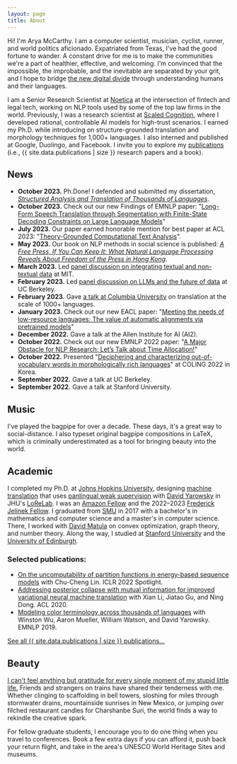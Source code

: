 ```yaml
---
layout: page
title: About
---
```



Hi! I'm Arya McCarthy. I am a computer scientist, musician, cyclist, runner, and world politics aficionado. Expatriated from Texas, I've had the good fortune to wander. A constant drive for me is to make the communities we're a part of healthier, effective, and welcoming. I'm convinced that the impossible, the improbable, and the inevitable are separated by your grit, and I hope to bridge [the new digital divide](https://hilltopicssmu.wordpress.com/2017/04/08/the-new-digital-divide-language-is-the-impediment-to-information-access/) through understanding humans and their languages.

I am a Senior Research Scientist at [Noetica][noetica] at the intersection of fintech and legal tech, working on NLP tools used by some of the top law firms in the world. Previously, I was a research scientist at [Scaled Cognition][sc], where I developed rational, controllable AI models for high-trust scenarios. I earned my Ph.D. while introducing on structure-grounded translation and morphology techniques for 1,000+ languages. I also interned and published at Google, Duolingo, and Facebook. I invite you to explore my [publications](publications) (i.e., {{ site.data.publications | size }} research papers and a book).

## News

- **October 2023.** Ph.Done! I defended and submitted my dissertation, [_Structured Analysis and Translation of Thousands of Languages_](https://jscholarship.library.jhu.edu/items/6d8993a9-321e-40d6-987e-2b62dfd4b372).
- **October 2023.** Check out our new Findings of EMNLP paper: "[Long-Form Speech Translation through Segmentation with Finite-State Decoding Constraints on Large Language Models](https://arxiv.org/abs/2310.13678)"
- **July 2023.** Our paper earned honorable mention for best paper at ACL 2023: "[Theory-Grounded Computational Text Analysis](https://aclanthology.org/2023.acl-short.136/)".
- **May 2023.** Our book on NLP methods in social science is published: *[A Free Press, If You Can Keep It: What Natural Language Processing Reveals About Freedom of the Press in Hong Kong](https://link.springer.com/book/10.1007/978-3-031-27584-5)*.
- **March 2023.** Led [panel discussion on integrating textual and non-textual data](https://cassandra.cs.jhu.edu/roundtables/mit/) at MIT.
- **February 2023.** Led [panel discussion on LLMs and the future of data](https://cassandra.cs.jhu.edu/roundtables/berkeley/) at UC Berkeley.
- **February 2023.** Gave [a talk at Columbia University](http://www.cs.columbia.edu/nlp/nlp_seminar.html) on translation at the scale of 1000+ languages.
- **January 2023.** Check out our new EACL paper: "[Meeting the needs of low-resource languages: The value of automatic alignments via pretrained models](https://aclanthology.org/2023.eacl-main.280/)"
- **December 2022.** Gave a talk at the Allen Institute for AI (AI2).
- **October 2022.** Check out our new EMNLP 2022 paper: "[A Major Obstacle for NLP Research: Let’s Talk about Time Allocation!](https://aclanthology.org/2022.emnlp-main.612/)"
- **October 2022.** Presented "[Deciphering and characterizing out-of-vocabulary words in morphologically rich languages](https://aclanthology.org/2022.coling-1.472/)" at COLING 2022 in Korea.
- **September 2022.** Gave a talk at UC Berkeley.
- **September 2022.** Gave a talk at Stanford University.

## Music

I've played the bagpipe for over a decade. These days, it's a great way to social-distance. I also typeset original bagpipe compositions in LaTeX, which is criminally underestimated as a tool for bringing beauty into the world.

## Academic

I completed my Ph.D. at [Johns Hopkins University](https://www.jhu.edu), designing [machine translation](https://en.wikipedia.org/wiki/Machine_translation) that uses [panlingual weak supervision](https://aclanthology.org/2020.lrec-1.352/) with [David Yarowsky](https://www.cs.jhu.edu/faculty/david-yarowsky/) in JHU's [LoReLab](https://www.cs.jhu.edu/~arya/yarowsky-lab/). 
I was an [Amazon Fellow](https://ai2ai.engineering.jhu.edu/2022-2023-ai2ai-fellows/) and the 2022–2023 [Frederick Jelinek Fellow](https://www.clsp.jhu.edu/about/jelinek-fellowship/).
I graduated from [SMU](https://en.wikipedia.org/wiki/Southern_Methodist_University) in 2017 with a bachelor's in mathematics and computer science and a master's in computer science. There, I worked with [David Matula](http://lyle.smu.edu/~matula/) on convex optimization, graph theory, and number theory.
Along the way, I studied at [Stanford University](https://www.stanford.edu) and the [University of Edinburgh](https://www.ed.ac.uk).

### Selected publications:

* [On the uncomputability of partition functions in energy-based sequence models](https://openreview.net/forum?id=SsPCtEY6yCl) with Chu-Cheng Lin. ICLR 2022 Spotlight.
* [Addressing posterior collapse with mutual information for improved variational neural machine translation](http://dx.doi.org/10.18653/v1/2020.acl-main.753) with Xian Li, Jiatao Gu, and Ning Dong. ACL 2020.
* [Modeling color terminology across thousands of languages](http://dx.doi.org/10.18653/v1/D19-1229) with Winston Wu, Aaron Mueller, William Watson, and David Yarowsky. EMNLP 2019.

[See all {{ site.data.publications | size }} publications...](publications)

## Beauty

[I can't feel anything but gratitude for every single moment of my stupid little life.](http://philhaverstick.com/8-09-02.html) Friends and strangers on trains have shared their tenderness with me. Whether clinging to scaffolding in bell towers, sloshing for miles through stormwater drains, mountainside sunrises in New Mexico, or jumping over filched restaurant candles for Charshanbe Suri, the world finds a way to rekindle the creative spark.

For fellow graduate students, I encourage you to do one thing when you travel to conferences. Book a few extra days if you can afford it, push back your return flight, and take in the area's UNESCO World Heritage Sites and museums.

[1]: https://scholar.google.com/citations?user=erysFsoAAAAJ&hl=en&oi=ao
[sc]: https://scaledcognition.com
[noetica]: https://www.noetica.ai
